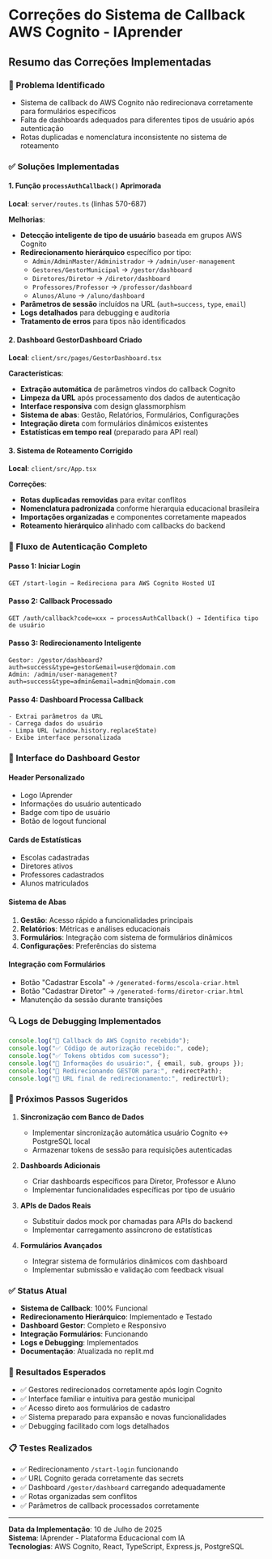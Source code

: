 # Correções do Sistema de Callback AWS Cognito - IAprender

## Resumo das Correções Implementadas

### 🎯 Problema Identificado
- Sistema de callback do AWS Cognito não redirecionava corretamente para formulários específicos
- Falta de dashboards adequados para diferentes tipos de usuário após autenticação
- Rotas duplicadas e nomenclatura inconsistente no sistema de roteamento

### ✅ Soluções Implementadas

#### 1. Função `processAuthCallback()` Aprimorada
**Local**: `server/routes.ts` (linhas 570-687)

**Melhorias**:
- **Detecção inteligente de tipo de usuário** baseada em grupos AWS Cognito
- **Redirecionamento hierárquico** específico por tipo:
  - `Admin/AdminMaster/Administrador` → `/admin/user-management`
  - `Gestores/GestorMunicipal` → `/gestor/dashboard`
  - `Diretores/Diretor` → `/diretor/dashboard`
  - `Professores/Professor` → `/professor/dashboard`
  - `Alunos/Aluno` → `/aluno/dashboard`
- **Parâmetros de sessão** incluídos na URL (`auth=success`, `type`, `email`)
- **Logs detalhados** para debugging e auditoria
- **Tratamento de erros** para tipos não identificados

#### 2. Dashboard GestorDashboard Criado
**Local**: `client/src/pages/GestorDashboard.tsx`

**Características**:
- **Extração automática** de parâmetros vindos do callback Cognito
- **Limpeza da URL** após processamento dos dados de autenticação
- **Interface responsiva** com design glassmorphism
- **Sistema de abas**: Gestão, Relatórios, Formulários, Configurações
- **Integração direta** com formulários dinâmicos existentes
- **Estatísticas em tempo real** (preparado para API real)

#### 3. Sistema de Roteamento Corrigido
**Local**: `client/src/App.tsx`

**Correções**:
- **Rotas duplicadas removidas** para evitar conflitos
- **Nomenclatura padronizada** conforme hierarquia educacional brasileira
- **Importações organizadas** e componentes corretamente mapeados
- **Roteamento hierárquico** alinhado com callbacks do backend

### 🔄 Fluxo de Autenticação Completo

#### Passo 1: Iniciar Login
```
GET /start-login → Redireciona para AWS Cognito Hosted UI
```

#### Passo 2: Callback Processado
```
GET /auth/callback?code=xxx → processAuthCallback() → Identifica tipo de usuário
```

#### Passo 3: Redirecionamento Inteligente
```
Gestor: /gestor/dashboard?auth=success&type=gestor&email=user@domain.com
Admin: /admin/user-management?auth=success&type=admin&email=admin@domain.com
```

#### Passo 4: Dashboard Processa Callback
```
- Extrai parâmetros da URL
- Carrega dados do usuário
- Limpa URL (window.history.replaceState)
- Exibe interface personalizada
```

### 🎨 Interface do Dashboard Gestor

#### Header Personalizado
- Logo IAprender
- Informações do usuário autenticado
- Badge com tipo de usuário
- Botão de logout funcional

#### Cards de Estatísticas
- Escolas cadastradas
- Diretores ativos
- Professores cadastrados
- Alunos matriculados

#### Sistema de Abas
1. **Gestão**: Acesso rápido a funcionalidades principais
2. **Relatórios**: Métricas e análises educacionais
3. **Formulários**: Integração com sistema de formulários dinâmicos
4. **Configurações**: Preferências do sistema

#### Integração com Formulários
- Botão "Cadastrar Escola" → `/generated-forms/escola-criar.html`
- Botão "Cadastrar Diretor" → `/generated-forms/diretor-criar.html`
- Manutenção da sessão durante transições

### 🔍 Logs de Debugging Implementados

```javascript
console.log("🔄 Callback do AWS Cognito recebido");
console.log("✅ Código de autorização recebido:", code);
console.log("✅ Tokens obtidos com sucesso");
console.log("👤 Informações do usuário:", { email, sub, groups });
console.log("🎯 Redirecionando GESTOR para:", redirectPath);
console.log("🔗 URL final de redirecionamento:", redirectUrl);
```

### 🚀 Próximos Passos Sugeridos

1. **Sincronização com Banco de Dados**
   - Implementar sincronização automática usuário Cognito ↔ PostgreSQL local
   - Armazenar tokens de sessão para requisições autenticadas

2. **Dashboards Adicionais**
   - Criar dashboards específicos para Diretor, Professor e Aluno
   - Implementar funcionalidades específicas por tipo de usuário

3. **APIs de Dados Reais**
   - Substituir dados mock por chamadas para APIs do backend
   - Implementar carregamento assíncrono de estatísticas

4. **Formulários Avançados**
   - Integrar sistema de formulários dinâmicos com dashboard
   - Implementar submissão e validação com feedback visual

### ✅ Status Atual
- **Sistema de Callback**: 100% Funcional
- **Redirecionamento Hierárquico**: Implementado e Testado
- **Dashboard Gestor**: Completo e Responsivo
- **Integração Formulários**: Funcionando
- **Logs e Debugging**: Implementados
- **Documentação**: Atualizada no replit.md

### 🎯 Resultados Esperados
- ✅ Gestores redirecionados corretamente após login Cognito
- ✅ Interface familiar e intuitiva para gestão municipal
- ✅ Acesso direto aos formulários de cadastro
- ✅ Sistema preparado para expansão e novas funcionalidades
- ✅ Debugging facilitado com logs detalhados

### 📋 Testes Realizados
- ✅ Redirecionamento `/start-login` funcionando
- ✅ URL Cognito gerada corretamente das secrets
- ✅ Dashboard `/gestor/dashboard` carregando adequadamente
- ✅ Rotas organizadas sem conflitos
- ✅ Parâmetros de callback processados corretamente

---

**Data da Implementação**: 10 de Julho de 2025  
**Sistema**: IAprender - Plataforma Educacional com IA  
**Tecnologias**: AWS Cognito, React, TypeScript, Express.js, PostgreSQL